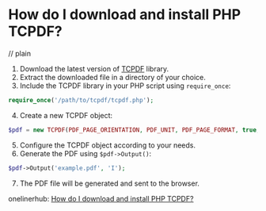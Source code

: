 # How do I download and install PHP TCPDF?
// plain

1. Download the latest version of [TCPDF](https://tcpdf.org/download) library.
2. Extract the downloaded file in a directory of your choice.
3. Include the TCPDF library in your PHP script using `require_once`:
```php
require_once('/path/to/tcpdf/tcpdf.php');
```
4. Create a new TCPDF object:
```php
$pdf = new TCPDF(PDF_PAGE_ORIENTATION, PDF_UNIT, PDF_PAGE_FORMAT, true, 'UTF-8', false);
```
5. Configure the TCPDF object according to your needs.
6. Generate the PDF using `$pdf->Output()`:
```php
$pdf->Output('example.pdf', 'I');
```
7. The PDF file will be generated and sent to the browser.

onelinerhub: [How do I download and install PHP TCPDF?](https://onelinerhub.com/php-tcpdf/how-do-i-download-and-install-php-tcpdf)